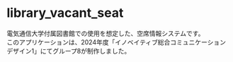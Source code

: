 # library_vacant_seat

電気通信大学付属図書館での使用を想定した、空席情報システムです。  
このアプリケーションは、2024年度「イノベイティブ総合コミュニケーションデザイン1」にてグループ8が制作しました。  
